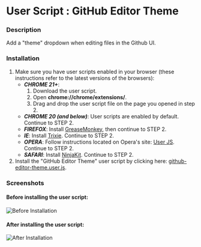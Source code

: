 User Script : GitHub Editor Theme
=================================

### Description ###

Add a "theme" dropdown when editing files in the Github UI.


### Installation ###

1. Make sure you have user scripts enabled in your browser (these instructions refer to the latest versions of the browsers):  
    * ***CHROME 21+***:
      1. Download the user script.
      2. Open **chrome://chrome/extensions/**.
      3. Drag and drop the user script file on the page you opened in step 2.
    * ***CHROME 20 (and below)***: User scripts are enabled by default. Continue to STEP 2.
    * ***FIREFOX***: Install [GreaseMonkey](https://addons.mozilla.org/en-US/firefox/addon/greasemonkey/), then continue to STEP 2.
    * ***IE***: Install [Trixie](http://www.bhelpuri.net/Trixie/). Continue to STEP 2.
    * ***OPERA***: Follow instructions located on Opera's site: [User JS](http://www.opera.com/docs/userjs/). Continue to STEP 2.
    * ***SAFARI***: Install [NinjaKit](http://d.hatena.ne.jp/os0x/20100612/1276330696). Continue to STEP 2.
2. Install the "GitHub Editor Theme" user script by clicking here: [github-editor-theme.user.js](https://github.com/skratchdot/github-editor-theme.user.js/raw/master/github-editor-theme.user.js).  

### Screenshots ###

#### Before installing the user script: ####
  
![Before Installation](https://github.com/skratchdot/github-editor-theme.user.js/raw/master/images/before.png)
  
#### After installing the user script: ####
  
![After Installation](https://github.com/skratchdot/github-editor-theme.user.js/raw/master/images/after.png)

